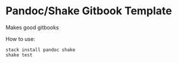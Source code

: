 # Pandoc/Shake Gitbook Template

Makes good gitbooks

How to use:

    stack install pandoc shake
    shake test
